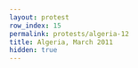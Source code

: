 ```yaml
---
layout: protest
row_index: 15
permalink: protests/algeria-12
title: Algeria, March 2011
hidden: true
---
```

